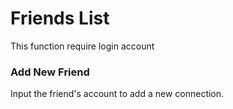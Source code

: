 # Friends List

This function require login account 
### Add New Friend
Input the friend's account to add a new connection.
